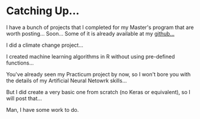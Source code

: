 Catching Up...
=====
I have a bunch of projects that I completed for my Master's program that are worth posting...
Soon...
Some of it is already available at my [github...](https://www.github.com/chillington)

I did a climate change project...

I created machine learning algorithms in R without using pre-defined functions...

You've already seen my Practicum project by now, so I won't bore you with the details of my Artificial Neural Netowrk skills...

But I did create a very basic one from scratch (no Keras or equivalent), so I will post that...

Man, I have some work to do.
